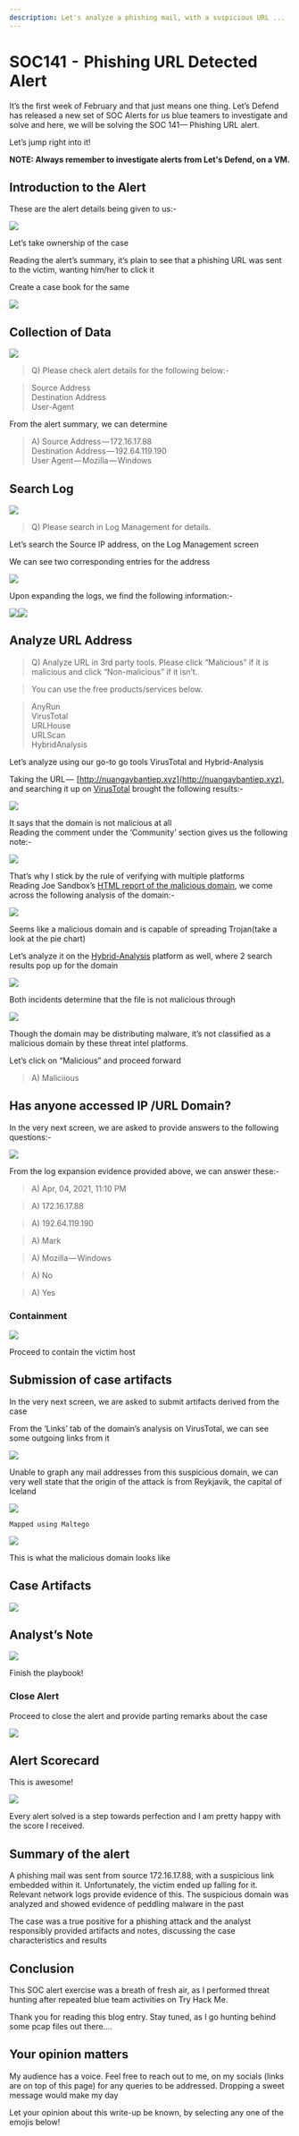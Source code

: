 ```yaml
---
description: Let's analyze a phishing mail, with a suspicious URL ...   (Event ID - 88)
---
```


# SOC141  -  Phishing URL Detected Alert

It’s the first week of February and that just means one thing. Let’s Defend has released a new set of SOC Alerts for us blue teamers to investigate and solve and here, we will be solving the SOC 141— Phishing URL alert.

Let’s jump right into it!

**NOTE: Always remember to investigate alerts from Let's Defend, on a VM.**

## Introduction to the Alert

These are the alert details being given to us:-

&#x20;                                             ![](https://cdn-images-1.medium.com/max/1000/1\*I3hagubgFizm9KduW\_rNIw.png)

Let’s take ownership of the case

Reading the alert’s summary, it’s plain to see that a phishing URL was sent to the victim, wanting him/her to click it&#x20;

Create a case book for the same

&#x20;                                            ![](https://cdn-images-1.medium.com/max/1000/1\*IhrNdByQYnJR4nNXo3bggQ.png)

## Collection of Data

&#x20;                                            ![](https://cdn-images-1.medium.com/max/1000/1\*IsHsvQjZA8GXI2h7Uy0i4g.png)

> Q) Please check alert details for the following below:-

> Source Address\
> Destination Address\
> User-Agent

From the alert summary, we can determine

> A) Source Address — 172.16.17.88\
> Destination Address — 192.64.119.190\
> User Agent — Mozilla — Windows

## Search Log

&#x20;                                         ![](https://cdn-images-1.medium.com/max/1000/1\*HGoc3dU1RV1gyO96yxm2uA.png)

> Q) Please search in Log Management for details.

Let’s search the Source IP address, on the Log Management screen

We can see two corresponding entries for the address

&#x20;                                           ![](https://cdn-images-1.medium.com/max/1000/1\*1XIgTGtl9Z4B7lzCqjF0dw.png)

Upon expanding the logs, we find the following information:-

&#x20;            ![](https://cdn-images-1.medium.com/max/750/1\*4QHSAEiZaJKDKvWraa2JqA.png)![](https://cdn-images-1.medium.com/max/1000/1\*HxPRdZs3VX7lOxpHRA27xg.png)

## Analyze URL Address

> Q) Analyze URL in 3rd party tools. Please click “Malicious” if it is malicious and click “Non-malicious” if it isn’t.

> You can use the free products/services below.

> AnyRun\
> &#x20;VirusTotal\
> &#x20;URLHouse\
> &#x20;URLScan\
> &#x20;HybridAnalysis

Let’s analyze using our go-to go tools VirusTotal and Hybrid-Analysis

Taking the URL —  [http://nuangaybantiep.xyz](http://nuangaybantiep.xyz), and searching it up on [VirusTotal](https://www.virustotal.com/gui/home/upload) brought the following results:-

&#x20;                                           ![](https://cdn-images-1.medium.com/max/1000/1\*D3wxzA9VSzbU5W6yIUTCDQ.png)

It says that the domain is not malicious at all\
Reading the comment under the ‘Community’ section gives us the following note:-

&#x20;                                          ![](https://cdn-images-1.medium.com/max/1000/1\*L2-yxFa8VtZvpFz9K5Z1kw.png)

That’s why I stick by the rule of verifying with multiple platforms \
Reading Joe Sandbox’s [HTML report of the malicious domain](https://www.joesandbox.com/analysis/785029), we come across the following analysis of the domain:-

&#x20;                                         ![](https://cdn-images-1.medium.com/max/1000/1\*94DRA5w\_3DKkkuvfKIUe1A.png)

Seems like a malicious domain and is capable of spreading Trojan(take a look at the pie chart)

Let’s analyze it on the [Hybrid-Analysis](https://www.hybrid-analysis.com/) platform as well, where 2 search results pop up for the domain

&#x20;                                      ![](https://cdn-images-1.medium.com/max/1000/1\*u79cNM368Enx94Q0etOkrQ.png)

Both incidents determine that the file is not malicious through

&#x20;                                   ![](https://cdn-images-1.medium.com/max/1000/1\*7HvuCLfgg9fzzzSrGmhYoQ.png)

Though the domain may be distributing malware, it’s not classified as a malicious domain by these threat intel platforms.

Let’s click on “Malicious” and proceed forward

> A) Maliciious

## Has anyone accessed IP /URL Domain?

In the very next screen, we are asked to provide answers to the following questions:-

&#x20;                                         ![](https://cdn-images-1.medium.com/max/1000/1\*uziesTQ07YN7r96NKZoKsA.png)

From the log expansion evidence provided above, we can answer these:-

> A) Apr, 04, 2021, 11:10 PM

> A) 172.16.17.88

> A) 192.64.119.190

> A) Mark

> A) Mozilla — Windows

> A) No

> A) Yes

### Containment

&#x20;                                                   ![](https://cdn-images-1.medium.com/max/1000/1\*HuvlujUgS7l6-zeRt\_C5CA.png)

Proceed to contain the victim host

## Submission of case artifacts

In the very next screen, we are asked to submit artifacts derived from the case

From the ‘Links’ tab of the domain’s analysis on VirusTotal, we can see some outgoing links from it

&#x20;                                              ![](https://cdn-images-1.medium.com/max/1000/1\*ItuiouEHmNqculVc56aqxw.png)

Unable to graph any mail addresses from this suspicious domain, we can very well state that the origin of the attack is from Reykjavik, the capital of Iceland

&#x20;                                            ![](https://cdn-images-1.medium.com/max/1000/1\*MherfU5aBFUIHfXLsIMUww.png)

&#x20;                                                     `Mapped using Maltego`                                    &#x20;

&#x20;                                          &#x20;

&#x20;                                          ![](https://cdn-images-1.medium.com/max/1000/1\*xZIv5OG0mX3l9asIgRo5Sg.png)

This is what the malicious domain looks like

## Case Artifacts

&#x20;                                               ![](https://cdn-images-1.medium.com/max/1000/1\*fQ\_K5wZ9w5IoLJr7n6urBw.png)

## Analyst’s Note

&#x20;                                           ![](https://cdn-images-1.medium.com/max/1000/1\*lXaKfnPcEQJtGsX-cpQMpw.png)

Finish the playbook!

### Close Alert

Proceed to close the alert and provide parting remarks about the case

&#x20;                                          ![](https://cdn-images-1.medium.com/max/1000/1\*UrXY4s9b0PgIBD0VW2HYDQ.png)&#x20;

## Alert Scorecard

This is awesome!

&#x20;                                          ![](https://cdn-images-1.medium.com/max/1000/1\*UwZqN6T6f9jdrq\_FCU\_XEQ.png)

Every alert solved is a step towards perfection and I am pretty happy with the score I received.

## S**ummary of the alert**

A phishing mail was sent from source 172.16.17.88, with a suspicious link embedded within it. Unfortunately, the victim ended up falling for it. Relevant network logs provide evidence of this. The suspicious domain was analyzed and showed evidence of peddling malware in the past

The case was a true positive for a phishing attack and the analyst responsibly provided artifacts and notes, discussing the case characteristics and results

## Conclusion

This SOC alert exercise was a breath of fresh air, as I performed threat hunting after repeated blue team activities on Try Hack Me.

Thank you for reading this blog entry. Stay tuned, as I go hunting behind some pcap files out there....

## Your opinion matters

My audience has a voice. Feel free to reach out to me, on my socials (links are on top of this page) for any queries to be addressed. Dropping a sweet message would make my day

Let your opinion about this write-up be known, by selecting any one of the emojis below!
